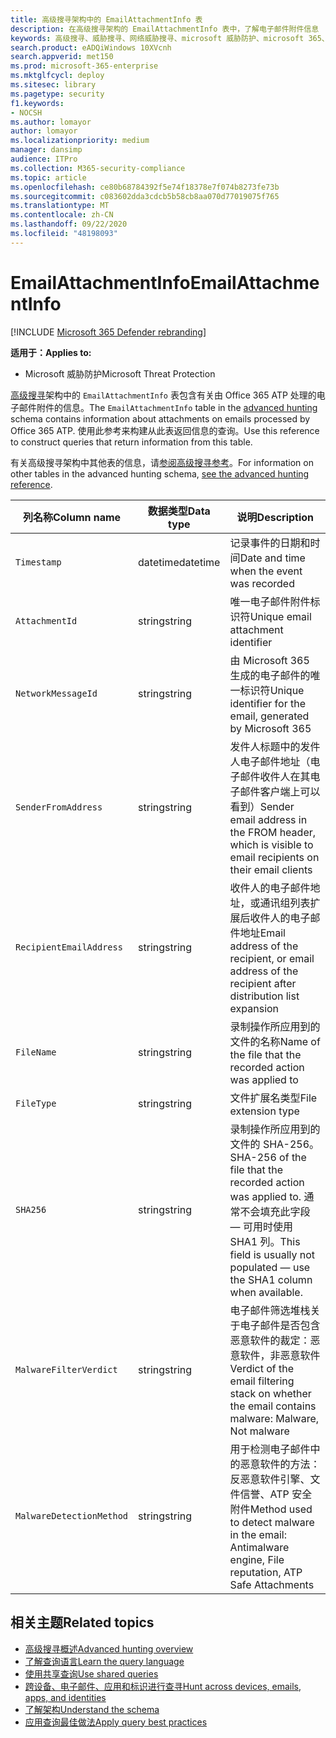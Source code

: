 ```yaml
---
title: 高级搜寻架构中的 EmailAttachmentInfo 表
description: 在高级搜寻架构的 EmailAttachmentInfo 表中，了解电子邮件附件信息
keywords: 高级搜寻、威胁搜寻、网络威胁搜寻、microsoft 威胁防护、microsoft 365、mtp、m365、搜索、查询、遥测、架构参考、kusto、表、列、数据类型、说明、EmailAttachmentInfo、网络邮件 id、发件人、收件人、附件 id、附件名称、恶意软件结论
search.product: eADQiWindows 10XVcnh
search.appverid: met150
ms.prod: microsoft-365-enterprise
ms.mktglfcycl: deploy
ms.sitesec: library
ms.pagetype: security
f1.keywords:
- NOCSH
ms.author: lomayor
author: lomayor
ms.localizationpriority: medium
manager: dansimp
audience: ITPro
ms.collection: M365-security-compliance
ms.topic: article
ms.openlocfilehash: ce80b68784392f5e74f18378e7f074b8273fe73b
ms.sourcegitcommit: c083602dda3cdcb5b58cb8aa070d77019075f765
ms.translationtype: MT
ms.contentlocale: zh-CN
ms.lasthandoff: 09/22/2020
ms.locfileid: "48198093"
---
```

# <a name="emailattachmentinfo"></a><span data-ttu-id="be1e3-104">EmailAttachmentInfo</span><span class="sxs-lookup"><span data-stu-id="be1e3-104">EmailAttachmentInfo</span></span>

[!INCLUDE [Microsoft 365 Defender rebranding](../includes/microsoft-defender.md)]


<span data-ttu-id="be1e3-105">**适用于：**</span><span class="sxs-lookup"><span data-stu-id="be1e3-105">**Applies to:**</span></span>
- <span data-ttu-id="be1e3-106">Microsoft 威胁防护</span><span class="sxs-lookup"><span data-stu-id="be1e3-106">Microsoft Threat Protection</span></span>



<span data-ttu-id="be1e3-107">[高级搜寻](advanced-hunting-overview.md)架构中的 `EmailAttachmentInfo` 表包含有关由 Office 365 ATP 处理的电子邮件附件的信息。</span><span class="sxs-lookup"><span data-stu-id="be1e3-107">The `EmailAttachmentInfo` table in the [advanced hunting](advanced-hunting-overview.md) schema contains information about attachments on emails processed by Office 365 ATP.</span></span> <span data-ttu-id="be1e3-108">使用此参考来构建从此表返回信息的查询。</span><span class="sxs-lookup"><span data-stu-id="be1e3-108">Use this reference to construct queries that return information from this table.</span></span>

<span data-ttu-id="be1e3-109">有关高级搜寻架构中其他表的信息，请[参阅高级搜寻参考](advanced-hunting-schema-tables.md)。</span><span class="sxs-lookup"><span data-stu-id="be1e3-109">For information on other tables in the advanced hunting schema, [see the advanced hunting reference](advanced-hunting-schema-tables.md).</span></span>

| <span data-ttu-id="be1e3-110">列名称</span><span class="sxs-lookup"><span data-stu-id="be1e3-110">Column name</span></span> | <span data-ttu-id="be1e3-111">数据类型</span><span class="sxs-lookup"><span data-stu-id="be1e3-111">Data type</span></span> | <span data-ttu-id="be1e3-112">说明</span><span class="sxs-lookup"><span data-stu-id="be1e3-112">Description</span></span> |
|-------------|-----------|-------------|
| `Timestamp` | <span data-ttu-id="be1e3-113">datetime</span><span class="sxs-lookup"><span data-stu-id="be1e3-113">datetime</span></span> | <span data-ttu-id="be1e3-114">记录事件的日期和时间</span><span class="sxs-lookup"><span data-stu-id="be1e3-114">Date and time when the event was recorded</span></span> |
| `AttachmentId` | <span data-ttu-id="be1e3-115">string</span><span class="sxs-lookup"><span data-stu-id="be1e3-115">string</span></span> | <span data-ttu-id="be1e3-116">唯一电子邮件附件标识符</span><span class="sxs-lookup"><span data-stu-id="be1e3-116">Unique email attachment identifier</span></span> |
| `NetworkMessageId` | <span data-ttu-id="be1e3-117">string</span><span class="sxs-lookup"><span data-stu-id="be1e3-117">string</span></span> | <span data-ttu-id="be1e3-118">由 Microsoft 365 生成的电子邮件的唯一标识符</span><span class="sxs-lookup"><span data-stu-id="be1e3-118">Unique identifier for the email, generated by Microsoft 365</span></span> |
| `SenderFromAddress` | <span data-ttu-id="be1e3-119">string</span><span class="sxs-lookup"><span data-stu-id="be1e3-119">string</span></span> | <span data-ttu-id="be1e3-120">发件人标题中的发件人电子邮件地址（电子邮件收件人在其电子邮件客户端上可以看到）</span><span class="sxs-lookup"><span data-stu-id="be1e3-120">Sender email address in the FROM header, which is visible to email recipients on their email clients</span></span> |
| `RecipientEmailAddress` | <span data-ttu-id="be1e3-121">string</span><span class="sxs-lookup"><span data-stu-id="be1e3-121">string</span></span> | <span data-ttu-id="be1e3-122">收件人的电子邮件地址，或通讯组列表扩展后收件人的电子邮件地址</span><span class="sxs-lookup"><span data-stu-id="be1e3-122">Email address of the recipient, or email address of the recipient after distribution list expansion</span></span> |
| `FileName` | <span data-ttu-id="be1e3-123">string</span><span class="sxs-lookup"><span data-stu-id="be1e3-123">string</span></span> | <span data-ttu-id="be1e3-124">录制操作所应用到的文件的名称</span><span class="sxs-lookup"><span data-stu-id="be1e3-124">Name of the file that the recorded action was applied to</span></span> |
| `FileType` | <span data-ttu-id="be1e3-125">string</span><span class="sxs-lookup"><span data-stu-id="be1e3-125">string</span></span> | <span data-ttu-id="be1e3-126">文件扩展名类型</span><span class="sxs-lookup"><span data-stu-id="be1e3-126">File extension type</span></span> |
| `SHA256` | <span data-ttu-id="be1e3-127">string</span><span class="sxs-lookup"><span data-stu-id="be1e3-127">string</span></span> | <span data-ttu-id="be1e3-128">录制操作所应用到的文件的 SHA-256。</span><span class="sxs-lookup"><span data-stu-id="be1e3-128">SHA-256 of the file that the recorded action was applied to.</span></span> <span data-ttu-id="be1e3-129">通常不会填充此字段 — 可用时使用 SHA1 列。</span><span class="sxs-lookup"><span data-stu-id="be1e3-129">This field is usually not populated — use the SHA1 column when available.</span></span> |
| `MalwareFilterVerdict` | <span data-ttu-id="be1e3-130">string</span><span class="sxs-lookup"><span data-stu-id="be1e3-130">string</span></span> | <span data-ttu-id="be1e3-131">电子邮件筛选堆栈关于电子邮件是否包含恶意软件的裁定：恶意软件，非恶意软件</span><span class="sxs-lookup"><span data-stu-id="be1e3-131">Verdict of the email filtering stack on whether the email contains malware: Malware, Not malware</span></span> |
| `MalwareDetectionMethod` | <span data-ttu-id="be1e3-132">string</span><span class="sxs-lookup"><span data-stu-id="be1e3-132">string</span></span> | <span data-ttu-id="be1e3-133">用于检测电子邮件中的恶意软件的方法：反恶意软件引擎、文件信誉、ATP 安全附件</span><span class="sxs-lookup"><span data-stu-id="be1e3-133">Method used to detect malware in the email: Antimalware engine, File reputation, ATP Safe Attachments</span></span> |

## <a name="related-topics"></a><span data-ttu-id="be1e3-134">相关主题</span><span class="sxs-lookup"><span data-stu-id="be1e3-134">Related topics</span></span>
- [<span data-ttu-id="be1e3-135">高级搜寻概述</span><span class="sxs-lookup"><span data-stu-id="be1e3-135">Advanced hunting overview</span></span>](advanced-hunting-overview.md)
- [<span data-ttu-id="be1e3-136">了解查询语言</span><span class="sxs-lookup"><span data-stu-id="be1e3-136">Learn the query language</span></span>](advanced-hunting-query-language.md)
- [<span data-ttu-id="be1e3-137">使用共享查询</span><span class="sxs-lookup"><span data-stu-id="be1e3-137">Use shared queries</span></span>](advanced-hunting-shared-queries.md)
- [<span data-ttu-id="be1e3-138">跨设备、电子邮件、应用和标识进行查寻</span><span class="sxs-lookup"><span data-stu-id="be1e3-138">Hunt across devices, emails, apps, and identities</span></span>](advanced-hunting-query-emails-devices.md)
- [<span data-ttu-id="be1e3-139">了解架构</span><span class="sxs-lookup"><span data-stu-id="be1e3-139">Understand the schema</span></span>](advanced-hunting-schema-tables.md)
- [<span data-ttu-id="be1e3-140">应用查询最佳做法</span><span class="sxs-lookup"><span data-stu-id="be1e3-140">Apply query best practices</span></span>](advanced-hunting-best-practices.md)
